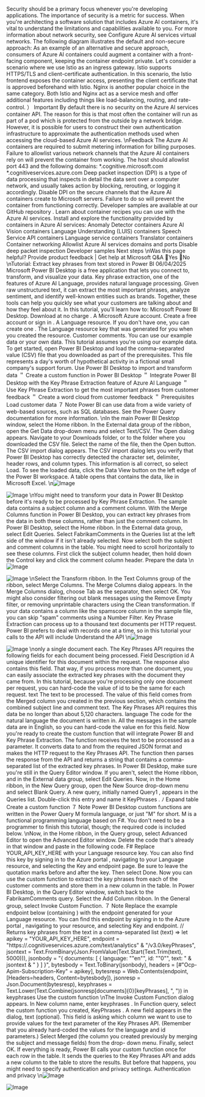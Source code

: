 Security should be a primary focus whenever you're developing applications. The
importance of security is a metric for success. When you're architecting a software
solution that includes Azure AI containers, it's vital to understand the limitations and
capabilities available to you. For more information about network security, see
Configure Azure AI services virtual networks.
The following diagram illustrates the default and non-secure approach:
As an example of an alternative and secure approach, consumers of Azure AI containers
could augment a container with a front-facing component, keeping the container
endpoint private. Let's consider a scenario where we use Istio
 as an ingress gateway.
Istio supports HTTPS/TLS and client-certificate authentication. In this scenario, the Istio
frontend exposes the container access, presenting the client certificate that is approved
beforehand with Istio.
Nginx
 is another popular choice in the same category. Both Istio and Nginx act as a
service mesh and offer additional features including things like load-balancing, routing,
and rate-control.
） Important
By default there is no security on the Azure AI services container API. The reason for
this is that most often the container will run as part of a pod which is protected
from the outside by a network bridge. However, it is possible for users to construct
their own authentication infrastructure to approximate the authentication methods
used when accessing the cloud-based Azure AI services.
\nFeedback
The Azure AI containers are required to submit metering information for billing
purposes. Failure to allowlist various network channels that the Azure AI containers rely
on will prevent the container from working.
The host should allowlist port 443 and the following domains:
*.cognitive.microsoft.com
*.cognitiveservices.azure.com
Deep packet inspection (DPI)
 is a type of data processing that inspects in detail the
data sent over a computer network, and usually takes action by blocking, rerouting, or
logging it accordingly.
Disable DPI on the secure channels that the Azure AI containers create to Microsoft
servers. Failure to do so will prevent the container from functioning correctly.
Developer samples are available at our GitHub repository
.
Learn about container recipes you can use with the Azure AI services.
Install and explore the functionality provided by containers in Azure AI services:
Anomaly Detector containers
Azure AI Vision containers
Language Understanding (LUIS) containers
Speech Service API containers
Language service containers
Translator containers
Container networking
Allowlist Azure AI services domains and ports
Disable deep packet inspection
Developer samples
Next steps
\nWas this page helpful?
Provide product feedback 
| Get help at Microsoft Q&A
Yes
No
\nTutorial: Extract key phrases from text
stored in Power BI
06/04/2025
Microsoft Power BI Desktop is a free application that lets you connect to, transform, and
visualize your data. Key phrase extraction, one of the features of Azure AI Language, provides
natural language processing. Given raw unstructured text, it can extract the most important
phrases, analyze sentiment, and identify well-known entities such as brands. Together, these
tools can help you quickly see what your customers are talking about and how they feel about
it.
In this tutorial, you'll learn how to:
Microsoft Power BI Desktop. Download at no charge
.
A Microsoft Azure account. Create a free account
 or sign in
.
A Language resource. If you don't have one, you can create one
.
The Language resource key that was generated for you when you created the resource.
Customer comments. You can use our example data
 or your own data. This tutorial
assumes you're using our example data.
To get started, open Power BI Desktop and load the comma-separated value (CSV) file that you
downloaded as part of the prerequisites. This file represents a day's worth of hypothetical
activity in a fictional small company's support forum.
Use Power BI Desktop to import and transform data
＂
Create a custom function in Power BI Desktop
＂
Integrate Power BI Desktop with the Key Phrase Extraction feature of Azure AI Language
＂
Use Key Phrase Extraction to get the most important phrases from customer feedback
＂
Create a word cloud from customer feedback
＂
Prerequisites
Load customer data
７ Note
Power BI can use data from a wide variety of web-based sources, such as SQL databases.
See the Power Query documentation for more information.
\nIn the main Power BI Desktop window, select the Home ribbon. In the External data group of
the ribbon, open the Get Data drop-down menu and select Text/CSV.
The Open dialog appears. Navigate to your Downloads folder, or to the folder where you
downloaded the CSV file. Select the name of the file, then the Open button. The CSV import
dialog appears.
The CSV import dialog lets you verify that Power BI Desktop has correctly detected the
character set, delimiter, header rows, and column types. This information is all correct, so select
Load.
To see the loaded data, click the Data View button on the left edge of the Power BI workspace.
A table opens that contains the data, like in Microsoft Excel.
\n![Image](images/page515_image1.png)

![Image](images/page515_image2.png)
\nYou might need to transform your data in Power BI Desktop before it's ready to be processed
by Key Phrase Extraction.
The sample data contains a subject  column and a comment  column. With the Merge Columns
function in Power BI Desktop, you can extract key phrases from the data in both these columns,
rather than just the comment  column.
In Power BI Desktop, select the Home ribbon. In the External data group, select Edit Queries.
Select FabrikamComments  in the Queries list at the left side of the window if it isn't already
selected.
Now select both the subject  and comment  columns in the table. You might need to scroll
horizontally to see these columns. First click the subject  column header, then hold down the
Control key and click the comment  column header.
Prepare the data
\n![Image](images/page516_image1.png)

![Image](images/page516_image2.png)
\nSelect the Transform ribbon. In the Text Columns group of the ribbon, select Merge Columns.
The Merge Columns dialog appears.
In the Merge Columns dialog, choose Tab  as the separator, then select OK.
You might also consider filtering out blank messages using the Remove Empty filter, or
removing unprintable characters using the Clean transformation. If your data contains a
column like the spamscore  column in the sample file, you can skip "spam" comments using a
Number Filter.
Key Phrase Extraction
 can process up to a thousand text documents per HTTP request. Power
BI prefers to deal with records one at a time, so in this tutorial your calls to the API will include
Understand the API
\n![Image](images/page517_image1.png)

![Image](images/page517_image2.png)
\nonly a single document each. The Key Phrases API requires the following fields for each
document being processed.
Field
Description
id
A unique identifier for this document within the request. The response also contains this field.
That way, if you process more than one document, you can easily associate the extracted key
phrases with the document they came from. In this tutorial, because you're processing only
one document per request, you can hard-code the value of id  to be the same for each
request.
text
The text to be processed. The value of this field comes from the Merged  column you created
in the previous section, which contains the combined subject line and comment text. The Key
Phrases API requires this data be no longer than about 5,120 characters.
language
The code for the natural language the document is written in. All the messages in the sample
data are in English, so you can hard-code the value en  for this field.
Now you're ready to create the custom function that will integrate Power BI and Key Phrase
Extraction. The function receives the text to be processed as a parameter. It converts data to
and from the required JSON format and makes the HTTP request to the Key Phrases API. The
function then parses the response from the API and returns a string that contains a comma-
separated list of the extracted key phrases.
In Power BI Desktop, make sure you're still in the Query Editor window. If you aren't, select the
Home ribbon, and in the External data group, select Edit Queries.
Now, in the Home ribbon, in the New Query group, open the New Source drop-down menu
and select Blank Query.
A new query, initially named Query1 , appears in the Queries list. Double-click this entry and
name it KeyPhrases .
ﾉ
Expand table
Create a custom function
７ Note
Power BI Desktop custom functions are written in the Power Query M formula language,
or just "M" for short. M is a functional programming language based on F#. You don't
need to be a programmer to finish this tutorial, though; the required code is included
below.
\nNow, in the Home ribbon, in the Query group, select Advanced Editor to open the Advanced
Editor window. Delete the code that's already in that window and paste in the following code.
F#
Replace YOUR_API_KEY_HERE  with your Language resource key. You can also find this key by
signing in to the Azure portal
, navigating to your Language resource, and selecting the Key
and endpoint page. Be sure to leave the quotation marks before and after the key. Then select
Done.
Now you can use the custom function to extract the key phrases from each of the customer
comments and store them in a new column in the table.
In Power BI Desktop, in the Query Editor window, switch back to the FabrikamComments  query.
Select the Add Column ribbon. In the General group, select Invoke Custom Function.
７ Note
Replace the example endpoint below (containing <your-custom-subdomain> ) with the
endpoint generated for your Language resource. You can find this endpoint by signing in
to the Azure portal
, navigating to your resource, and selecting Key and endpoint.
// Returns key phrases from the text in a comma-separated list
(text) => let
    apikey      = "YOUR_API_KEY_HERE",
    endpoint    = "https://<your-custom-
subdomain>.cognitiveservices.azure.com/text/analytics" & "/v3.0/keyPhrases",
    jsontext    = Text.FromBinary(Json.FromValue(Text.Start(Text.Trim(text), 
5000))),
    jsonbody    = "{ documents: [ { language: ""en"", id: ""0"", text: " & 
jsontext & " } ] }",
    bytesbody   = Text.ToBinary(jsonbody),
    headers     = [#"Ocp-Apim-Subscription-Key" = apikey],
    bytesresp   = Web.Contents(endpoint, [Headers=headers, Content=bytesbody]),
    jsonresp    = Json.Document(bytesresp),
    keyphrases  = Text.Lower(Text.Combine(jsonresp[documents]{0}[keyPhrases], ", 
"))
in  keyphrases
Use the custom function
\nThe Invoke Custom Function dialog appears. In New column name, enter keyphrases . In
Function query, select the custom function you created, KeyPhrases .
A new field appears in the dialog, text (optional). This field is asking which column we want to
use to provide values for the text  parameter of the Key Phrases API. (Remember that you
already hard-coded the values for the language  and id  parameters.) Select Merged  (the
column you created previously by merging the subject and message fields) from the drop-
down menu.
Finally, select OK.
If everything is ready, Power BI calls your custom function once for each row in the table. It
sends the queries to the Key Phrases API and adds a new column to the table to store the
results. But before that happens, you might need to specify authentication and privacy settings.
Authentication and privacy
\n![Image](images/page520_image1.png)

![Image](images/page520_image2.png)